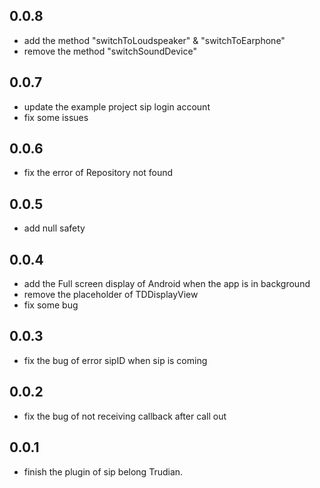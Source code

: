 ## 0.0.8
* add the method "switchToLoudspeaker" & "switchToEarphone"
* remove the method "switchSoundDevice"

## 0.0.7
* update the example project sip login account
* fix some issues

## 0.0.6
* fix the error of Repository not found

## 0.0.5
* add null safety

## 0.0.4
* add the Full screen display of Android when the app is in background
* remove the placeholder of TDDisplayView
* fix some bug

## 0.0.3
* fix the bug of error sipID when sip is coming

## 0.0.2
* fix the bug of not receiving callback after call out

## 0.0.1
* finish the plugin of sip belong Trudian.
